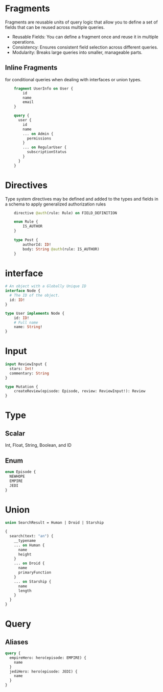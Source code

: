 # Fragments
Fragments are reusable units of query logic that allow you to define a set of fields that can be reused across multiple queries.
-  Reusable Fields: You can define a fragment once and reuse it in multiple operations.
-   Consistency: Ensures consistent field selection across different queries.
-   Modularity: Breaks large queries into smaller, manageable parts.


## Inline Fragments
for conditional queries when dealing with interfaces or union types.
```graphql
    fragment UserInfo on User {
        id
        name
        email
    }
```
```graphql
    query {
      user {
        id
        name
        ... on Admin {
          permissions
        }
        ... on RegularUser {
          subscriptionStatus
        }
      }
    }
```

# Directives
Type system directives may be defined and added to the types and fields in a schema to apply generalized authorization rules

```graphql
    directive @auth(rule: Rule) on FIELD_DEFINITION

    enum Rule {
        IS_AUTHOR
    }
    
    type Post {
        authorId: ID!
        body: String @auth(rule: IS_AUTHOR)
    }
```
# interface
```graphql
# An object with a Globally Unique ID
interface Node {
  # The ID of the object.
  id: ID!
}

type User implements Node {
    id: ID!
    # Full name
    name: String!
}
```

# Input
```graphql
input ReviewInput {
  stars: Int!
  commentary: String
}

type Mutation {
    createReview(episode: Episode, review: ReviewInput!): Review
}
```

# Type
## Scalar 
Int, Float, String, Boolean, and ID

## Enum
```graphql
enum Episode {
  NEWHOPE
  EMPIRE
  JEDI
}
```

# Union
```graphql
union SearchResult = Human | Droid | Starship

{
  search(text: "an") {
    __typename
    ... on Human {
      name
      height
    }
    ... on Droid {
      name
      primaryFunction
    }
    ... on Starship {
      name
      length
    }
  }
}
```

# Query
## Aliases
```graphql
query {
  empireHero: hero(episode: EMPIRE) {
    name
  }
  jediHero: hero(episode: JEDI) {
    name
  }
}
```